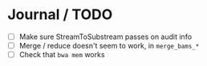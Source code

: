 # Journal / TODO

- [ ] Make sure StreamToSubstream passes on audit info
- [ ] Merge / reduce doesn't seem to work, in `merge_bams_*`
- [ ] Check that `bwa mem` works
